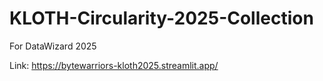 # KLOTH-Circularity-2025-Collection
For DataWizard 2025

Link: https://bytewarriors-kloth2025.streamlit.app/
